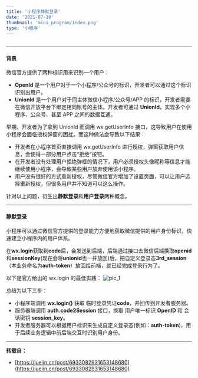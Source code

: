 ```yaml
---
title: '小程序静默登录'
date: '2021-07-18'
thumbnail: 'mini_program/index.png'
type: '小程序'
---
```


```toc
```
---
#### 背景
微信官方提供了两种标识用来识别一个用户：
- **OpenId** 是一个用户对于一个小程序/公众号的标识，开发者可以通过这个标识识别出用户。
- **UnionId** 是一个用户对于同主体微信小程序/公众号/APP 的标识，开发者需要在微信开放平台下绑定相同账号的主体。开发者可通过 **UnionId**，实现多个小程序、公众号、甚至 APP 之间的数据互通。

早期，开发者为了拿到 UnionId 而调用 wx.getUserInfo 接口，这导致用户在使用小程序会面临授权弹窗的困扰。而这种做法会导致以下结果：
- 开发者在小程序首页直接调用 wx.getUserInfo 进行授权，弹窗获取用户信息，会使得一部分用户点击“拒绝”按钮。
- 在开发者没有处理用户拒绝弹框的情况下，用户必须授权头像昵称等信息才能继续使用小程序，会导致某些用户放弃使用该小程序。
- 用户没有很好的方式重新授权，尽管微信官方增加了设置页面，可以让用户选择重新授权，但很多用户并不知道可以这么操作。

针对以上问题，衍生出**静默登录**和**用户登录**两种概念。

---

#### 静默登录
小程序可以通过微信官方提供的登录能力方便地获取微信提供的用户身份标识，快速建立小程序内的用户体系。

在**wx.login**获取到**code**后，会发送到后端，后端通过接口去微信后端换取**openid**和**sessionKey**(现在会将**unionid**也一并放回)后，把自定义登录态**3rd_session**（本业务命名为**auth-token**）放回给前端，就已经完成登录行为了。

以下是官方给出的 wx.login 的最佳实践：
![pic_1](/blogs/mini_program/mini_2_pic_1.jpeg#pic_center)

总结为以下三步：
- 小程序端调用 **wx.login()** 获取 临时登录凭证**code**，并回传到开发者服务器。
- 服务器端调用 **auth.code2Session** 接口，换取 用户唯一标识 **OpenID** 和 会话密钥 **session_key**。
- 开发者服务器可以根据用户标识来生成自定义登录态(例如：**auth-token**)，用于后续业务逻辑中前后端交互时识别用户身份。

---
**转载自：**
- [https://juejin.cn/post/6933082931653148680](https://juejin.cn/post/6933082931653148680)